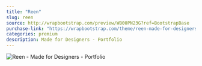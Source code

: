 ```yaml
---
title: "Reen"
slug: reen
source: http://wrapbootstrap.com/preview/WB00PN23G?ref=BootstrapBase
purchase-link: "https://wrapbootstrap.com/theme/reen-made-for-designers-portfolio-WB00PN23G?ref=BootstrapBase"
categories: premium
description: Made for Designers - Portfolio
---
```


<img src="http://sbootstrap.BootstrapBasec.netdna-cdn.com/assets/img/premium/reen.jpg" class="img-responsive" alt="Reen - Made for Designers - Portfolio">